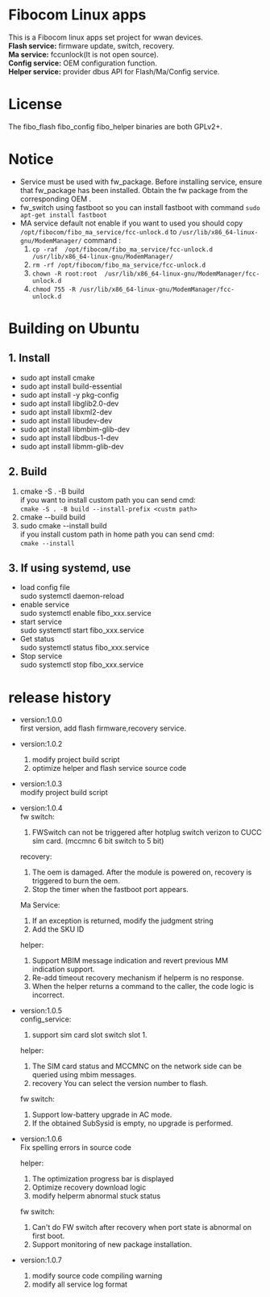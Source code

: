 # Fibocom Linux apps
This is a Fibocom linux apps set project for wwan devices.<br>
  **Flash service:** firmware update, switch, recovery.<br>
  **Ma service:** fccunlock(It is not open source).<br>
  **Config service:** OEM configuration function.<br>
  **Helper service:** provider dbus API for Flash/Ma/Config service.<br>

# License
The fibo_flash fibo_config  fibo_helper binaries are both GPLv2+.<br>

# Notice
  - Service must be used with fw_package. Before installing service, ensure that fw_package has been installed. Obtain the fw package from the corresponding OEM .<br>
  - fw_switch using fastboot so you can install fastboot with command `sudo apt-get install fastboot`<br>
  - MA service default not enable if you want to used you should copy `/opt/fibocom/fibo_ma_service/fcc-unlock.d` to `/usr/lib/x86_64-linux-gnu/ModemManager/` command :
    1. `cp -raf  /opt/fibocom/fibo_ma_service/fcc-unlock.d  /usr/lib/x86_64-linux-gnu/ModemManager/`
    2. `rm -rf /opt/fibocom/fibo_ma_service/fcc-unlock.d`
    3. `chown -R root:root  /usr/lib/x86_64-linux-gnu/ModemManager/fcc-unlock.d`
    4. `chmod 755 -R /usr/lib/x86_64-linux-gnu/ModemManager/fcc-unlock.d`

# Building on Ubuntu

## 1. Install

- sudo apt install cmake<br>
- sudo apt install build-essential<br>
- sudo apt install -y pkg-config<br>
- sudo apt install libglib2.0-dev<br>
- sudo apt install libxml2-dev<br>
- sudo apt install libudev-dev<br>
- sudo apt install libmbim-glib-dev<br>
- sudo apt install libdbus-1-dev<br>
- sudo apt install libmm-glib-dev<br>

## 2. Build
1. cmake -S . -B build<br>
  if you want to install custom path you can send cmd:<br>
    `cmake -S . -B build --install-prefix <custm path>` <br>
2. cmake --build build<br>
3. sudo cmake --install build<br>
  if you install custom path in home path you can send cmd:<br>
    `cmake --install`<br>

## 3. If using systemd, use
- load config file<br>
  sudo systemctl daemon-reload
- enable service<br>
  sudo systemctl enable fibo_xxx.service<br>
- start service<br>
	sudo systemctl start fibo_xxx.service<br>
- Get status<br>
	sudo systemctl status fibo_xxx.service<br>
- Stop service<br>
	sudo systemctl stop fibo_xxx.service<br>

# release history
- version:1.0.0<br>
  first version, add  flash firmware,recovery  service.<br>
- version:1.0.2<br>
  1. modify project build script<br>
  2. optimize helper and flash service source code<br>
- version:1.0.3<br>
  modify project build script<br>
- version:1.0.4<br>
  fw switch:<br>
  1. FWSwitch can not be triggered after hotplug switch verizon to CUCC sim card. (mccmnc 6 bit switch to 5 bit) <br>

  recovery: <br>
  1. The oem is damaged. After the module is powered on, recovery is triggered to burn the oem.<br>
  2. Stop the timer when the fastboot port appears.<br>

  Ma Service:<br>
  1. If an exception is returned, modify the judgment string<br>
  2. Add the SKU ID<br>

  helper:<br>
  1. Support MBIM message indication and revert previous MM indication support.<br>
  2. Re-add timeout recovery mechanism if helperm is no response.<br>
  3. When the helper returns a command to the caller, the code logic is incorrect.<br>
- version:1.0.5<br>
  config_service:<br>
  1. support sim card slot switch slot 1.<br>
  
  helper:<br>
  1. The SIM card status and MCCMNC on the network side can be queried using mbim messages.<br>
  2. recovery You can select the version number to flash.<br>

  fw switch:<br>
  1. Support low-battery upgrade in AC mode.<br>
  2. If the obtained SubSysid is empty, no upgrade is performed.<br>

- version:1.0.6<br>
  Fix spelling errors in source code<br>
  
  helper:<br>
  1. The optimization progress bar is displayed<br>
  2. Optimize recovery download logic<br>
  3. modify helperm abnormal stuck status<br>
 
  fw switch:<br>
  1. Can't do FW switch after recovery when port state is abnormal on first boot.<br>
  2. Support monitoring of new package installation.<br>

- version:1.0.7<br>
  1. modify source code compiling warning<br>
  2. modify all service log format<br>

